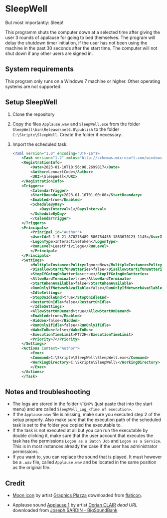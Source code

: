 # SleepWell

But most importantly: Sleep!

This programm shuts the computer down at a selected time after giving the user 3 rounds of applause for going to bed themselves. The program will delay the shutdown timer initiation, if the user has not been using the machine in the past 30 seconds after the start time. The computer will not shut down if any other users are signed in.

## System requirements

This program only runs on a Windows 7 machine or higher. Other operating systems are not supported.

## Setup SleepWell

1. Clone the repository
2. Copy the files `Applause.wav` and `SleepWell.exe` from the folder `SleepWell\bin\Release\net6.0\publish` to the folder `C:\Skripte\SleepWell`. Create the folder if necessary.
3. Import the scheduled task:

    ```xml
    <?xml version="1.0" encoding="UTF-16"?>
        <Task version="1.2" xmlns="http://schemas.microsoft.com/windows/2004/02/mit/task">
        <RegistrationInfo>
            <Date>2023-01-10T18:56:08.2699817</Date>
            <Author>LennartCode</Author>
            <URI>\SleepWell</URI>
        </RegistrationInfo>
        <Triggers>
            <CalendarTrigger>
            <StartBoundary>2023-01-10T01:00:00</StartBoundary>
            <Enabled>true</Enabled>
            <ScheduleByDay>
                <DaysInterval>1</DaysInterval>
            </ScheduleByDay>
            </CalendarTrigger>
        </Triggers>
        <Principals>
            <Principal id="Author">
            <UserId>S-1-5-21-870278489-586754455-1883670123-1145</UserId>
            <LogonType>InteractiveToken</LogonType>
            <RunLevel>LeastPrivilege</RunLevel>
            </Principal>
        </Principals>
        <Settings>
            <MultipleInstancesPolicy>IgnoreNew</MultipleInstancesPolicy>
            <DisallowStartIfOnBatteries>false</DisallowStartIfOnBatteries>
            <StopIfGoingOnBatteries>true</StopIfGoingOnBatteries>
            <AllowHardTerminate>true</AllowHardTerminate>
            <StartWhenAvailable>false</StartWhenAvailable>
            <RunOnlyIfNetworkAvailable>false</RunOnlyIfNetworkAvailable>
            <IdleSettings>
            <StopOnIdleEnd>true</StopOnIdleEnd>
            <RestartOnIdle>false</RestartOnIdle>
            </IdleSettings>
            <AllowStartOnDemand>true</AllowStartOnDemand>
            <Enabled>true</Enabled>
            <Hidden>false</Hidden>
            <RunOnlyIfIdle>false</RunOnlyIfIdle>
            <WakeToRun>false</WakeToRun>
            <ExecutionTimeLimit>PT72H</ExecutionTimeLimit>
            <Priority>7</Priority>
        </Settings>
        <Actions Context="Author">
            <Exec>
            <Command>C:\Skripte\SleepWell\SleepWell.exe</Command>
            <WorkingDirectory>C:\Skripte\SleepWell\</WorkingDirectory>
            </Exec>
        </Actions>
        </Task>
    ```

## Notes and troubleshooting

- The logs are stored in the folder `%TEMP%` (just paste that into the start menu) and are called `SleepWell_Log_<Time of execution>`.
- If the `Applause.wav` file is missing, make sure you executed step 2 of the setup properly. Also make sure that the execution path of the scheduled task is set to the folder you copied the executable to.
- If the task is not executed at all but you can run the executable by double clicking it, make sure that the user account that executes the task has the permissions `Logon as a Batch Job` and `Logon as a Service`. This is in most instances already the case if the user has administrator permissions.
- If you want to, you can replace the sound that is played. It must however be a `.wav` file, called `Applause.wav` and be located in the same position as the original file.

## Credit

- [Moon icon](https://www.flaticon.com/free-icon/moon_9334092) by artist [Graphics Plazza](https://www.flaticon.com/authors/graphics-plazza) downloaded from [flaticon](www.flaticon.com).

- Applause sound [Applause 1](https://bigsoundbank.com/detail-2363-applause-1.html) by artist [Dorian CLAIR](https://dorianclair.wixsite.com/sondier) *dead URL* downloaded from [Joseph SARDIN - BigSoundBank](https://bigsoundbank.com/)
